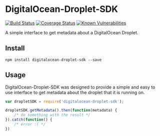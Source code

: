 # DigitalOcean-Droplet-SDK

[![Build Status](https://travis-ci.org/GeekyAubergine/digitalocean-droplet-sdk.svg?branch=develop)](https://travis-ci.org/GeekyAubergine/digitalocean-droplet-sdk)
[![Coverage Status](https://coveralls.io/repos/github/GeekyAubergine/digitalocean-droplet-sdk/badge.svg)](https://coveralls.io/github/GeekyAubergine/digitalocean-droplet-sdk)
[![Known Vulnerabilities](https://snyk.io/test/github/geekyaubergine/digitalocean-droplet-sdk/badge.svg)](https://snyk.io/test/github/geekyaubergine/digitalocean-droplet-sdk)

A simple interface to get metadata about a DigitalOcean Droplet.

## Install

    npm install digitalocean-droplet-sdk --save
    
    
## Usage

DigitalOcean-Droplet-SDK was designed to provide a simple and easy to use interface to get metadata about the droplet that it is running on.

```js
var dropletSDK = require('digitalocean-droplet-sdk');

dropletSDK.getMetadata().then(function(metadata) { 
	/* do something with the result */
}).catch(function() {
	/* error :( */
})
```
